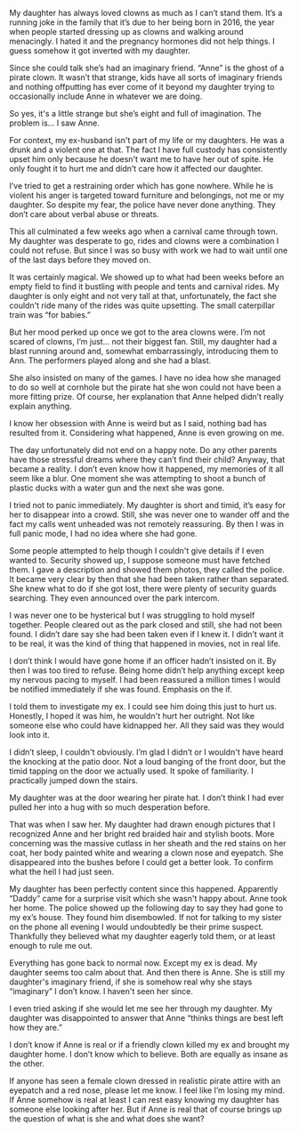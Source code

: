 My daughter has always loved clowns as much as I can’t stand them. It’s a running joke in the family that it’s due to her being born in 2016, the year when people started dressing up as clowns and walking around menacingly. I hated it and the pregnancy hormones did not help things. I guess somehow it got inverted with my daughter.  
  
Since she could talk she’s had an imaginary friend. “Anne” is the ghost of a pirate clown. It wasn’t that strange, kids have all sorts of imaginary friends and nothing offputting has ever come of it beyond my daughter trying to occasionally include Anne in whatever we are doing.  
  
So yes, it's a little strange but she’s eight and full of imagination. The problem is… I saw Anne.  
  
For context, my ex-husband isn't part of my life or my daughters. He was a drunk and a violent one at that. The fact I have full custody has consistently upset him only because he doesn't want me to have her out of spite. He only fought it to hurt me and didn’t care how it affected our daughter.  
  
I’ve tried to get a restraining order which has gone nowhere. While he is violent his anger is targeted toward furniture and belongings, not me or my daughter. So despite my fear, the police have never done anything. They don’t care about verbal abuse or threats.  
  
This all culminated a few weeks ago when a carnival came through town. My daughter was desperate to go, rides and clowns were a combination I could not refuse. But since I was so busy with work we had to wait until one of the last days before they moved on.  
  
It was certainly magical. We showed up to what had been weeks before an empty field to find it bustling with people and tents and carnival rides. My daughter is only eight and not very tall at that, unfortunately, the fact she couldn't ride many of the rides was quite upsetting. The small caterpillar train was “for babies.”  
  
But her mood perked up once we got to the area clowns were. I’m not scared of clowns, I’m just… not their biggest fan. Still, my daughter had a blast running around and, somewhat embarrassingly, introducing them to Ann. The performers played along and she had a blast.  
  
She also insisted on many of the games. I have no idea how she managed to do so well at cornhole but the pirate hat she won could not have been a more fitting prize. Of course, her explanation that Anne helped didn’t really explain anything.  
  
I know her obsession with Anne is weird but as I said, nothing bad has resulted from it. Considering what happened, Anne is even growing on me.  
  
The day unfortunately did not end on a happy note. Do any other parents have those stressful dreams where they can’t find their child? Anyway, that became a reality. I don’t even know how it happened, my memories of it all seem like a blur. One moment she was attempting to shoot a bunch of plastic ducks with a water gun and the next she was gone.  
  
I tried not to panic immediately. My daughter is short and timid, it’s easy for her to disappear into a crowd. Still, she was never one to wander off and the fact my calls went unheaded was not remotely reassuring. By then I was in full panic mode, I had no idea where she had gone.  
  
Some people attempted to help though I couldn't give details if I even wanted to. Security showed up, I suppose someone must have fetched them. I gave a description and showed them photos, they called the police. It became very clear by then that she had been taken rather than separated. She knew what to do if she got lost, there were plenty of security guards searching. They even announced over the park intercom.  
  
I was never one to be hysterical but I was struggling to hold myself together. People cleared out as the park closed and still, she had not been found. I didn’t dare say she had been taken even if I knew it. I didn’t want it to be real, it was the kind of thing that happened in movies, not in real life.  
  
I don’t think I would have gone home if an officer hadn’t insisted on it. By then I was too tired to refuse. Being home didn’t help anything except keep my nervous pacing to myself. I had been reassured a million times I would be notified immediately if she was found. Emphasis on the if.   
  
I told them to investigate my ex. I could see him doing this just to hurt us. Honestly, I hoped it was him, he wouldn't hurt her outright. Not like someone else who could have kidnapped her. All they said was they would look into it.  
  
I didn’t sleep, I couldn't obviously. I’m glad I didn’t or I wouldn't have heard the knocking at the patio door. Not a loud banging of the front door, but the timid tapping on the door we actually used. It spoke of familiarity. I practically jumped down the stairs.  
  
My daughter was at the door wearing her pirate hat. I don’t think I had ever pulled her into a hug with so much desperation before.  
  
That was when I saw her. My daughter had drawn enough pictures that I recognized Anne and her bright red braided hair and stylish boots. More concerning was the massive cutlass in her sheath and the red stains on her coat, her body painted white and wearing a clown nose and eyepatch. She disappeared into the bushes before I could get a better look. To confirm what the hell I had just seen.  
  
My daughter has been perfectly content since this happened. Apparently “Daddy” came for a surprise visit which she wasn't happy about. Anne took her home. The police showed up the following day to say they had gone to my ex’s house. They found him disembowled. If not for talking to my sister on the phone all evening I would undoubtedly be their prime suspect. Thankfully they believed what my daughter eagerly told them, or at least enough to rule me out.   
  
Everything has gone back to normal now. Except my ex is dead. My daughter seems too calm about that. And then there is Anne. She is still my daughter's imaginary friend, if she is somehow real why she stays “imaginary” I don’t know. I haven't seen her since.  
  
I even tried asking if she would let me see her through my daughter. My daughter was disappointed to answer that Anne “thinks things are best left how they are.”  
  
I don’t know if Anne is real or if a friendly clown killed my ex and brought my daughter home. I don’t know which to believe. Both are equally as insane as the other.  
  
If anyone has seen a female clown dressed in realistic pirate attire with an eyepatch and a red nose, please let me know. I feel like I’m losing my mind. If Anne somehow is real at least I can rest easy knowing my daughter has someone else looking after her. But if Anne is real that of course brings up the question of what is she and what does she want?  
